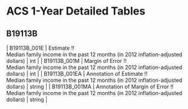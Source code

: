 # ACS 1-Year Detailed Tables

## B19113B

| B19113B_001E | Estimate !!<br>Median family income in the past 12 months (in 2012 inflation-adjusted dollars) | int |
| B19113B_001M | Margin of Error !!<br>Median family income in the past 12 months (in 2012 inflation-adjusted dollars) | int |
| B19113B_001EA | Annotation of Estimate !!<br>Median family income in the past 12 months (in 2012 inflation-adjusted dollars) | string |
| B19113B_001MA | Annotation of Margin of Error !!<br>Median family income in the past 12 months (in 2012 inflation-adjusted dollars) | string |


